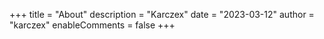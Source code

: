 +++
title = "About"
description = "Karczex"
date = "2023-03-12"
author = "karczex"
enableComments = false
+++
